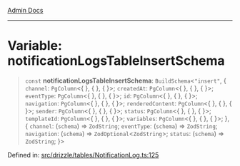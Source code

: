 [Admin Docs](/)

***

# Variable: notificationLogsTableInsertSchema

> `const` **notificationLogsTableInsertSchema**: `BuildSchema`\<`"insert"`, \{ `channel`: `PgColumn`\<\{ \}, \{ \}, \{ \}\>; `createdAt`: `PgColumn`\<\{ \}, \{ \}, \{ \}\>; `eventType`: `PgColumn`\<\{ \}, \{ \}, \{ \}\>; `id`: `PgColumn`\<\{ \}, \{ \}, \{ \}\>; `navigation`: `PgColumn`\<\{ \}, \{ \}, \{ \}\>; `renderedContent`: `PgColumn`\<\{ \}, \{ \}, \{ \}\>; `sender`: `PgColumn`\<\{ \}, \{ \}, \{ \}\>; `status`: `PgColumn`\<\{ \}, \{ \}, \{ \}\>; `templateId`: `PgColumn`\<\{ \}, \{ \}, \{ \}\>; `variables`: `PgColumn`\<\{ \}, \{ \}, \{ \}\>; \}, \{ `channel`: (`schema`) => `ZodString`; `eventType`: (`schema`) => `ZodString`; `navigation`: (`schema`) => `ZodOptional`\<`ZodString`\>; `status`: (`schema`) => `ZodString`; \}\>

Defined in: [src/drizzle/tables/NotificationLog.ts:125](https://github.com/Sourya07/talawa-api/blob/ead7a48e0174153214ee7311f8b242ee1c1a12ca/src/drizzle/tables/NotificationLog.ts#L125)
